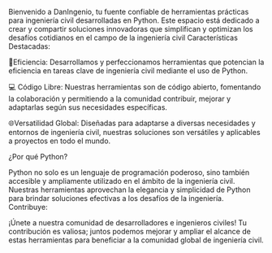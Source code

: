 Bienvenido a DanIngenio, tu fuente confiable de herramientas prácticas para ingeniería civil desarrolladas en Python. Este espacio está dedicado a crear y compartir soluciones innovadoras que simplifican y optimizan los desafíos cotidianos en el campo de la ingeniería civil
Características Destacadas:

🚀Eficiencia: Desarrollamos y perfeccionamos herramientas que potencian la eficiencia en tareas clave de ingeniería civil mediante el uso de Python.

💻 Código Libre: Nuestras herramientas son de código abierto, fomentando la colaboración y permitiendo a la comunidad contribuir, mejorar y adaptarlas según sus necesidades específicas.

🌐Versatilidad Global: Diseñadas para adaptarse a diversas necesidades y entornos de ingeniería civil, nuestras soluciones son versátiles y aplicables a proyectos en todo el mundo.

¿Por qué Python?

Python no solo es un lenguaje de programación poderoso, sino también accesible y ampliamente utilizado en el ámbito de la ingeniería civil. Nuestras herramientas aprovechan la elegancia y simplicidad de Python para brindar soluciones efectivas a los desafíos de la ingeniería.
Contribuye:

¡Únete a nuestra comunidad de desarrolladores e ingenieros civiles! Tu contribución es valiosa; juntos podemos mejorar y ampliar el alcance de estas herramientas para beneficiar a la comunidad global de ingeniería civil.
